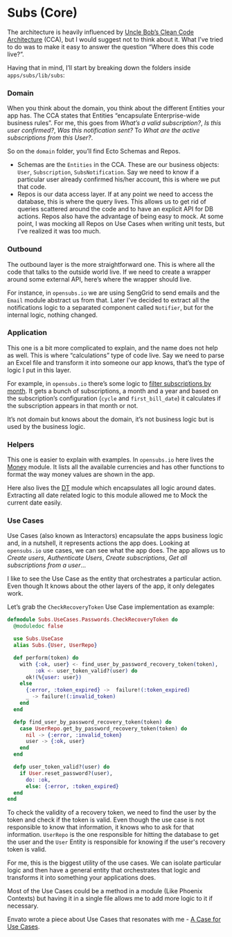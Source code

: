 # Subs (Core)

The architecture is heavily influenced by [Uncle Bob’s Clean Code Architecture](https://8thlight.com/blog/uncle-bob/2012/08/13/the-clean-architecture.html) (CCA), but I would suggest not to think about it. 
What I’ve tried to do was to make it easy to answer the question “Where does this code live?”.

Having that in mind, I’ll start by breaking down the folders inside `apps/subs/lib/subs`:

### Domain
When you think about the domain, you think about the different Entities your app has. The CCA states that Entities “encapsulate Enterprise-wide business rules”. 
For me, this goes from _What’s a valid subscription?_, _Is this user confirmed?_, _Was this notification sent?_ To _What are the active subscriptions from this User?_.

So on the `domain` folder, you’ll find Ecto Schemas and Repos. 
- Schemas are the `Entities` in the CCA. These are our business objects: `User`, `Subscription`, `SubsNotification`. Say we need to know if a particular user already confirmed his/her account, this is where we put that code.
- Repos is our data access layer. If at any point we need to access the database, this is where the query lives. This allows us to get rid of queries scattered around the code and to have an explicit API for DB actions. 
Repos also have the advantage of being easy to mock. At some point, I was mocking all Repos on Use Cases when writing unit tests, but I’ve realized it was too much. 

### Outbound
The outbound layer is the more straightforward one. This is where all the code that talks to the outside world live. If we need to create a wrapper around some external API, here’s where the wrapper should live.

For instance, in `opensubs.io` we are using SengGrid to send emails and the `Email` module abstract us from that. Later I’ve decided to extract all the notifications logic to a separated component called `Notifier`, but for the internal logic, nothing changed. 

### Application
This one is a bit more complicated to explain, and the name does not help as well. This is where “calculations” type of code live. Say we need to parse an Excel file and transform it into someone our app knows, that’s the type of logic I put in this layer. 

For example, in `opensubs.io` there’s some logic to [filter subscriptions by month](https://github.com/joaquimadraz/opensubs.io/blob/master/apps/subs/lib/subs/application/subscriptions_by_month.ex). It gets a bunch of subscriptions, a month and a year and based on the subscription’s configuration (`cycle` and `first_bill_date`) it calculates if the subscription appears in that month or not.

It’s not domain but knows about the domain, it’s not business logic but is used by the business logic.

### Helpers
This one is easier to explain with examples. In `opensubs.io` here lives the [Money](https://github.com/joaquimadraz/opensubs.io/blob/master/apps/subs/lib/subs/helpers/money.ex) module. It lists all the available currencies and has other functions to format the way money values are shown in the app.

Here also lives the [DT](https://github.com/joaquimadraz/opensubs.io/blob/master/apps/subs/lib/subs/helpers/dt.ex) module which encapsulates all logic around dates. Extracting all date related logic to this module allowed me to Mock the current date easily. 

### Use Cases
Use Cases (also known as Interactors) encapsulate the apps business logic and, in a nutshell, it represents actions the app does. Looking at `opensubs.io` use cases, we can see what the app does. The app allows us to _Create users_, _Authenticate Users_, _Create subscriptions_, _Get all subscriptions from a user_…

I like to see the Use Case as the entity that orchestrates a particular action. Even though It knows about the other layers of the app, it only delegates work.

Let’s grab the `CheckRecoveryToken` Use Case implementation as example:

```Elixir
defmodule Subs.UseCases.Passwords.CheckRecoveryToken do
  @moduledoc false

  use Subs.UseCase
  alias Subs.{User, UserRepo}

  def perform(token) do
    with {:ok, user} <- find_user_by_password_recovery_token(token),
         :ok <- user_token_valid?(user) do
      ok!(%{user: user})
    else
      {:error, :token_expired} ->  failure!(:token_expired)
      _ -> failure!(:invalid_token)
    end
  end

  defp find_user_by_password_recovery_token(token) do
    case UserRepo.get_by_password_recovery_token(token) do
      nil -> {:error, :invalid_token}
      user -> {:ok, user}
    end
  end

  defp user_token_valid?(user) do
    if User.reset_password?(user),
      do: :ok,
      else: {:error, :token_expired}
  end
end
```

To check the validity of a recovery token, we need to find the user by the token and check if the token is valid. Even though the use case is not responsible to know that information, it knows who to ask for that information. `UserRepo` is the one responsible for hitting the database to get the user and the `User` Entity is responsible for knowing if the user's recovery token is valid. 

For me, this is the biggest utility of the use cases. We can isolate particular logic and then have a general entity that orchestrates that logic and transforms it into something your applications does.

Most of the Use Cases could be a method in a module (Like Phoenix Contexts) but having it in a single file allows me to add more logic to it if necessary.

Envato wrote a piece about Use Cases that resonates with me - [A Case for Use Cases](https://webuild.envato.com/blog/a-case-for-use-cases/).
